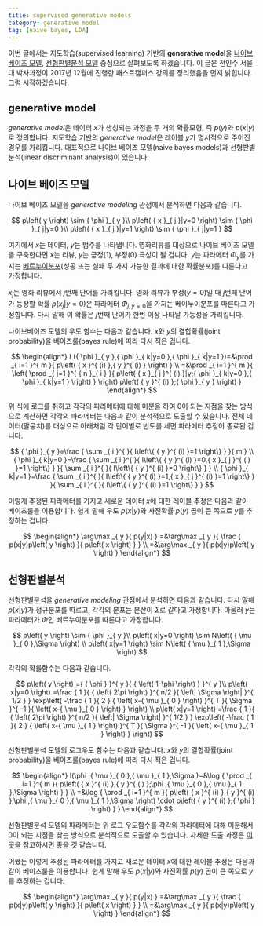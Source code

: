 ```yaml
---
title: supervised generative models 
category: generative model
tag: [naive bayes, LDA]
---
```


이번 글에서는 지도학습(supervised learning) 기반의 **generative model**을 [나이브 베이즈 모델](https://ratsgo.github.io/machine%20learning/2017/05/18/naive/), [선형판별분석 모델](https://ratsgo.github.io/machine%20learning/2017/03/21/LDA/) 중심으로 살펴보도록 하겠습니다. 이 글은 전인수 서울대 박사과정이 2017년 12월에 진행한 패스트캠퍼스 강의를 정리했음을 먼저 밝힙니다. 그럼 시작하겠습니다.





## generative model

*generative model*은 데이터 $x$가 생성되는 과정을 두 개의 확률모형, 즉 $p(y)$와 $p(x$\|$y)$로 정의합니다. 지도학습 기반의 *generative model*은 레이블 $y$가 명시적으로 주어진 경우를 가리킵니다. 대표적으로 나이브 베이즈 모델(naive bayes models)과 선형판별분석(linear discriminant analysis)이 있습니다.





## 나이브 베이즈 모델

나이브 베이즈 모델을 *generative modeling* 관점에서 분석하면 다음과 같습니다.


$$
p\left( y \right) \sim { \phi  }_{ y }\\ p\left( { x }_{ j }|y=0 \right) \sim { \phi  }_{ j|y=0 }\\ p\left( { x }_{ j }|y=1 \right) \sim { \phi  }_{ j|y=1 }
$$


여기에서 $x$는 데이터, $y$는 범주를 나타냅니다. 영화리뷰를 대상으로 나이브 베이즈 모델을 구축한다면 $x$는 리뷰, $y$는 긍정(1), 부정(0) 극성이 될 겁니다. $y$는 파라메터 $Φ_y$를 가지는 [베르누이분포](https://ratsgo.github.io/statistics/2017/09/21/prob/)(성공 또는 실패 두 가지 가능한 결과에 대한 확률분포)를 따른다고 가정합니다.

$x_j$는 영화 리뷰에서 $j$번째 단어를 가리킵니다. 영화 리뷰가 부정($y=0$)일 때 $j$번째 단어가 등장할 확률 $p(x_j$\|$y=0)$은 파라메터 $Φ_{j,y=0}$을 가지는 베이누이분포를 따른다고 가정합니다. 다시 말해 이 확률은 $j$번째 단어가 한번 이상 나타날 가능성을 가리킵니다. 

나이브베이즈 모델의 우도 함수는 다음과 같습니다. $x$와 $y$의 결합확률(joint probability)을 베이즈룰(bayes rule)에 따라 다시 적은 겁니다.


$$
\begin{align*}
L({ \phi  }_{ y },{ \phi  }_{ k|y=0 },{ \phi  }_{ k|y=1 })=&\prod _{ i=1 }^{ m }{ p\left( { x }^{ (i) },{ y }^{ (i) } \right)  } \\ =&\prod _{ i=1 }^{ m }{ \left( \prod _{ j=1 }^{ { n }_{ i } }{ p\left( { x }_{ j }^{ (i) }|y;{ \phi  }_{ k|y=0 },{ \phi  }_{ k|y=1 } \right)  }  \right) p\left( { y }^{ (i) };{ \phi  }_{ y } \right)  } 
\end{align*}
$$


위 식에 로그를 취하고 각각의 파라메터에 대해 미분을 하여 0이 되는 지점을 찾는 방식으로 계산하면 각각의 파라메터는 다음과 같이 분석적으로 도출할 수 있습니다. 전체 데이터(말뭉치)를 대상으로 아래처럼 각 단어별로 빈도를 세면 파라메터 추정이 종료된 겁니다.


$$
{ \phi  }_{ y }=\frac { \sum _{ i }^{  }{ I\left\{ { y }^{ (i) }=1 \right\}  }  }{ m } \\ { \phi  }_{ k|y=0 }=\frac { \sum _{ i }^{  }{ I\left\{ { y }^{ (i) }=0,{ x }_{ j }^{ (i) }=1 \right\}  }  }{ \sum _{ i }^{  }{ I\left\{ { y }^{ (i) }=0 \right\}  }  } \\ { \phi  }_{ k|y=1 }=\frac { \sum _{ i }^{  }{ I\left\{ { y }^{ (i) }=1,{ x }_{ j }^{ (i) }=1 \right\}  }  }{ \sum _{ i }^{  }{ I\left\{ { y }^{ (i) }=1 \right\}  }  } 
$$


이렇게 추정된 파라메터를 가지고 새로운 데이터 $x$에 대한 레이블 추정은 다음과 같이 베이즈룰을 이용합니다. 쉽게 말해 우도 $p(x$\|$y)$와 사전확률 $p(y)$ 곱이 큰 쪽으로 $y$를 추정하는 겁니다.


$$
\begin{align*}
\arg\max _{ y }{ p(y|x) } =&\arg\max _{ y }{ \frac { p(x|y)p\left( y \right)  }{ p\left( x \right)  }  } \\ =&\arg\max _{ y }{ p(x|y)p\left( y \right)  } 
\end{align*}
$$




## 선형판별분석

선형판별분석을 *generative modeling* 관점에서 분석하면 다음과 같습니다. 다시 말해 $p(x$\|$y)$가 정규분포를 따르고, 각각의 분포는 분산이 $Σ$로 같다고 가정합니다. 아울러 $y$는 파라메터가 $Φ$인 베르누이분포를 따른다고 가정합니다.


$$
p\left( y \right) \sim { \phi  }_{ y }\\ p\left( x|y=0 \right) \sim N\left( { \mu  }_{ 0 },\Sigma  \right) \\ p\left( x|y=1 \right) \sim N\left( { \mu  }_{ 1 },\Sigma  \right)
$$

각각의 확률함수는 다음과 같습니다.



$$
p\left( y \right) ={ { \phi  } }^{ y }{ { \left( 1-\phi  \right)  } }^{ y }\\ p\left( x|y=0 \right) =\frac { 1 }{ { \left( 2\pi  \right)  }^{ n/2 }{ \left| \Sigma  \right|  }^{ 1/2 } } \exp\left( -\frac { 1 }{ 2 } { \left( x-{ \mu  }_{ 0 } \right)  }^{ T }{ \Sigma  }^{ -1 }{ \left( x-{ \mu  }_{ 0 } \right)  } \right) \\ p\left( x|y=1 \right) =\frac { 1 }{ { \left( 2\pi  \right)  }^{ n/2 }{ \left| \Sigma  \right|  }^{ 1/2 } } \exp\left( -\frac { 1 }{ 2 } { \left( x-{ \mu  }_{ 1 } \right)  }^{ T }{ \Sigma  }^{ -1 }{ \left( x-{ \mu  }_{ 1 } \right)  } \right)
$$

선형판별분석 모델의 로그우도 함수는 다음과 같습니다. $x$와 $y$의 결합확률(joint probability)을 베이즈룰(bayes rule)에 따라 다시 적은 겁니다.



$$
\begin{align*}
l(\phi ,{ \mu  }_{ 0 },{ \mu  }_{ 1 },\Sigma )=&\log { \prod _{ i=1 }^{ m }{ p\left( { x }^{ (i) },{ y }^{ (i) };\phi ,{ \mu  }_{ 0 },{ \mu  }_{ 1 },\Sigma  \right)  }  } \\ =&\log { \prod _{ i=1 }^{ m }{ p\left( { x }^{ (i) }|{ y }^{ (i) };\phi ,{ \mu  }_{ 0 },{ \mu  }_{ 1 },\Sigma  \right) \cdot p\left( { y }^{ (i) };{ \phi  } \right)  }  } 
\end{align*}
$$



선형판별분석 모델의 파라메터는 위 로그 우도함수를 각각의 파라메터에 대해 미분해서 0이 되는 지점을 찾는 방식으로 분석적으로 도출할 수 있습니다. 자세한 도출 과정은 [이곳](https://towardsdatascience.com/gaussian-discriminant-analysis-an-example-of-generative-learning-algorithms-2e336ba7aa5c)을 참고하시면 좋을 것 같습니다. 

어쨌든 이렇게 추정된 파라메터를 가지고 새로운 데이터 $x$에 대한 레이블 추정은 다음과 같이 베이즈룰을 이용합니다. 쉽게 말해 우도 $p(x$\|$y)$와 사전확률 $p(y)$ 곱이 큰 쪽으로 $y$를 추정하는 겁니다.


$$
\begin{align*}
\arg\max _{ y }{ p(y|x) } =&\arg\max _{ y }{ \frac { p(x|y)p\left( y \right)  }{ p\left( x \right)  }  } \\ =&\arg\max _{ y }{ p(x|y)p\left( y \right)  } 
\end{align*}
$$


